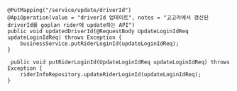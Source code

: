     @PutMapping("/service/update/driverId")
    @ApiOperation(value = "driverId 업데이트", notes = "고고라에서 갱신된 driverId를 goplan rider에 update하는 API")
    public void updatedDriverId(@RequestBody UpdateLoginIdReq updateLoginIdReq) throws Exception {
        businessService.putRiderLoginId(updateLoginIdReq);
    }

     public void putRiderLoginId(UpdateLoginIdReq updateLoginIdReq) throws Exception {
        riderInfoRepository.updateRiderLoginId(updateLoginIdReq);
    }
